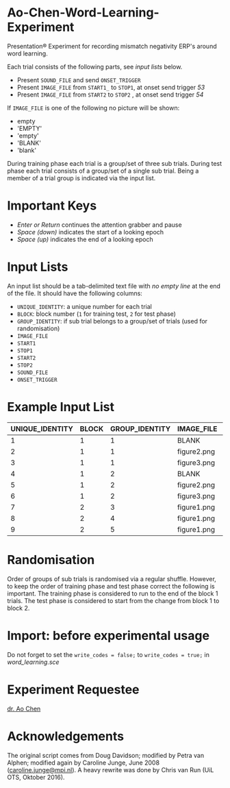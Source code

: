 # Ao-Chen-Word-Learning-Experiment
Presentation® Experiment for recording mismatch negativity ERP's around word learning.

Each trial consists of the following parts, see _input lists_ below.
* Present `SOUND_FILE` and send `ONSET_TRIGGER`
* Present `IMAGE_FILE` from `START1_` to `STOP1`, at onset send trigger *53*
* Present `IMAGE_FILE` from `START2` to `STOP2` , at onset send trigger *54*

If `IMAGE_FILE` is one of the following no picture will be shown:
* empty
* 'EMPTY'
* 'empty'
* 'BLANK'
* 'blank'

During training phase each trial is a group/set of three sub trials. 
During test phase each trial consists of a group/set of a single sub trial.
Being a member of a trial group is indicated via the input list.

# Important Keys
* *Enter or Return* continues the attention grabber and pause
* *Space (down)* indicates the start of a looking epoch
* *Space (up)* indicates the end of a looking epoch

# Input Lists
An input list should be a tab-delimited text file with _no empty line_ at the end of the file. 
It should have the following columns:
* `UNIQUE_IDENTITY`: a unique number for each trial
* `BLOCK`: block number (`1` for training test, `2` for test phase)
* `GROUP_IDENTITY`: if sub trial belongs to a group/set of trials (used for randomisation)
* `IMAGE_FILE`
* `START1`
* `STOP1`
* `START2`
* `STOP2`
* `SOUND_FILE`
* `ONSET_TRIGGER`

# Example Input List

| UNIQUE_IDENTITY | BLOCK | GROUP_IDENTITY | IMAGE_FILE  | START1 | STOP1 | START2 | STOP2 | SOUND_FILE | ONSET_TRIGGER |
|-----------------|-------|----------------|-------------|--------|-------|--------|-------|------------|---------------|
| 1               | 1     | 1              | BLANK       | 0      | 1000  | 0      | 0     | kitty.wav  | 10            |
| 2               | 1     | 1              | figure2.png | 0      | 1000  | 0      | 0     | kitty.wav  | 10            |
| 3               | 1     | 1              | figure3.png | 0      | 600   | 800    | 1000  | kitty.wav  | -1            |
| 4               | 1     | 2              | BLANK       | 0      | 1000  | 0      | 0     | kitty.wav  | 10            |
| 5               | 1     | 2              | figure2.png | 0      | 1000  | 0      | 0     | kitty.wav  | 10            |
| 6               | 1     | 2              | figure3.png | 0      | 600   | 800    | 1000  | kitty.wav  | -1            |
| 7               | 2     | 3              | figure1.png | 0      | 1000  | 0      | 0     | kitty.wav  | 11            |
| 8               | 2     | 4              | figure1.png | 0      | 1000  | 0      | 0     | kitty.wav  | 11            |
| 9               | 2     | 5              | figure1.png | 0      | 1000  | 0      | 0     | kitty.wav  | 11            |

# Randomisation
Order of groups of sub trials is randomised via a regular shuffle. 
However, to keep the order of training phase and test phase correct the following is important. 
The training phase is considered to run to the end of the block 1 trials.
The test phase is considered to start from the change from block 1 to block 2.

# Import: before experimental usage
Do not forget to set the `write_codes = false;` to `write_codes = true;` in _word_learning.sce_


# Experiment Requestee
[dr. Ao Chen](http://www.uu.nl/staff/AChen/0)

# Acknowledgements
The original script comes from Doug Davidson; modified by Petra van Alphen; modified again by Caroline Junge, June 2008 (caroline.junge@mpi.nl). 
A heavy rewrite was done by Chris van Run (UiL OTS, Oktober 2016).
